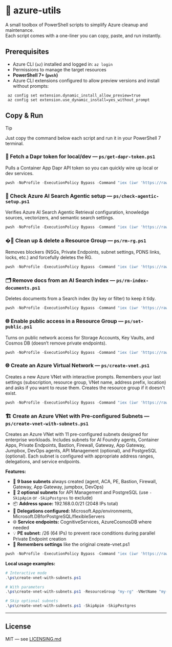 # 🚀 azure-utils

A small toolbox of PowerShell scripts to simplify Azure cleanup and maintenance.  
Each script comes with a one-liner you can copy, paste, and run instantly.

## Prerequisites
- Azure CLI (`az`) installed and logged in: `az login`
- Permissions to manage the target resources
- **PowerShell 7+ (`pwsh`)**
- Azure CLI extensions configured to allow preview versions and install without prompts:
 ```
  az config set extension.dynamic_install_allow_preview=true
  az config set extension.use_dynamic_install=yes_without_prompt
```

## Copy & Run
> [!Tip]  
> Just copy the command below each script and run it in your PowerShell 7 terminal.

### 🔑 Fetch a Dapr token for local/dev — `ps/get-dapr-token.ps1`

Pulls a Container App Dapr API token so you can quickly wire up local or dev services.

```powershell
pwsh -NoProfile -ExecutionPolicy Bypass -Command "iex (iwr 'https://raw.githubusercontent.com/placerda/azure-utils/main/ps/get-dapr-token.ps1').Content"
```

### 🧪 Check Azure AI Search Agentic setup — `ps/check-agentic-setup.ps1`

Verifies Azure AI Search Agentic Retrieval configuration, knowledge sources, vectorizers, and semantic search settings.

```powershell
pwsh -NoProfile -ExecutionPolicy Bypass -Command "iex (iwr 'https://raw.githubusercontent.com/placerda/azure-utils/main/ps/check-agentic-setup.ps1').Content"
```

### �🧹 Clean up & delete a Resource Group — `ps/rm-rg.ps1`

Removes blockers (NSGs, Private Endpoints, subnet settings, PDNS links, locks, etc.) and forcefully deletes the RG.

```powershell
pwsh -NoProfile -ExecutionPolicy Bypass -Command "iex (iwr 'https://raw.githubusercontent.com/placerda/azure-utils/main/ps/rm-rg.ps1').Content"
```

### 🗂️ Remove docs from an AI Search index — `ps/rm-index-documents.ps1`

Deletes documents from a Search index (by key or filter) to keep it tidy.

```powershell
pwsh -NoProfile -ExecutionPolicy Bypass -Command "iex (iwr 'https://raw.githubusercontent.com/placerda/azure-utils/main/ps/rm-index-documents.ps1').Content"
```

### 🌐 Enable public access in a Resource Group — `ps/set-public.ps1`
Turns on public network access for Storage Accounts, Key Vaults, and Cosmos DB (doesn’t remove private endpoints).

```powershell
pwsh -NoProfile -ExecutionPolicy Bypass -Command "iex (iwr 'https://raw.githubusercontent.com/placerda/azure-utils/main/ps/set-public.ps1').Content"
````

### 🌐 Create an Azure Virtual Network — `ps/create-vnet.ps1`

Creates a new Azure VNet with interactive prompts. Remembers your last settings (subscription, resource group, VNet name, address prefix, location) and asks if you want to reuse them. Creates the resource group if it doesn't exist.

```powershell
pwsh -NoProfile -ExecutionPolicy Bypass -Command "iex (iwr 'https://raw.githubusercontent.com/placerda/azure-utils/main/ps/create-vnet.ps1').Content"
```

### 🏗️ Create an Azure VNet with Pre-configured Subnets — `ps/create-vnet-with-subnets.ps1`

Creates an Azure VNet with 11 pre-configured subnets designed for enterprise workloads. Includes subnets for AI Foundry agents, Container Apps, Private Endpoints, Bastion, Firewall, Gateway, App Gateway, Jumpbox, DevOps agents, API Management (optional), and PostgreSQL (optional). Each subnet is configured with appropriate address ranges, delegations, and service endpoints.

**Features:**
- 🎯 **9 base subnets** always created (agent, ACA, PE, Bastion, Firewall, Gateway, App Gateway, jumpbox, DevOps)
- 🔧 **2 optional subnets** for API Management and PostgreSQL (use `-SkipApim` or `-SkipPostgres` to exclude)
- 📦 **Address space:** 192.168.0.0/21 (2048 IPs total)
- 🔐 **Delegations configured:** Microsoft.App/environments, Microsoft.DBforPostgreSQL/flexibleServers
- 🌐 **Service endpoints:** CognitiveServices, AzureCosmosDB where needed
- 💡 **PE subnet:** /26 (64 IPs) to prevent race conditions during parallel Private Endpoint creation
- 💾 **Remembers settings** like the original create-vnet.ps1

```powershell
pwsh -NoProfile -ExecutionPolicy Bypass -Command "iex (iwr 'https://raw.githubusercontent.com/placerda/azure-utils/main/ps/create-vnet-with-subnets.ps1').Content"
```

**Local usage examples:**
```powershell
# Interactive mode
.\ps\create-vnet-with-subnets.ps1

# With parameters
.\ps\create-vnet-with-subnets.ps1 -ResourceGroup "my-rg" -VNetName "my-vnet"

# Skip optional subnets
.\ps\create-vnet-with-subnets.ps1 -SkipApim -SkipPostgres
```

---

## License

MIT — see [LICENSING.md](./LICENSING.md)

